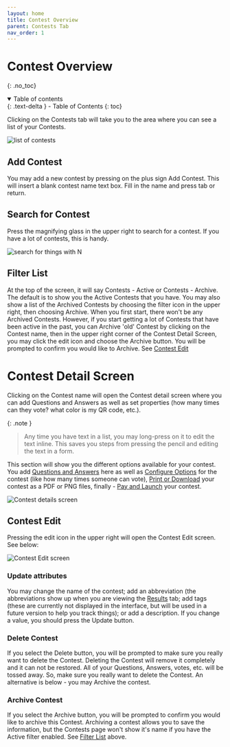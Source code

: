 ```yaml
---
layout: home
title: Contest Overview
parent: Contests Tab
nav_order: 1
---
```


# Contest Overview
{: .no_toc}

<details open markdown="block">
  <summary>
    Table of contents
  </summary>
  {: .text-delta }
- Table of Contents
{: toc}
</details>



Clicking on the Contests tab will take you to the area where you can see a list of your Contests.

   <img class="image-border" alt="list of contests" src="../../../assets/images/contests_list.png">

## Add Contest
You may add a new contest by pressing on the plus sign <span class="inline-icon"><i class="fa-solid fa-square-plus"></i></span>  Add Contest.  This will insert a blank contest name text box.  Fill in the name and press tab or return.

## Search for Contest
Press the magnifying glass <span class="inline-icon-white"><i class="fa-solid fa-magnifying-glass"></i></span> in the upper right to search for a contest.  If you have a lot of contests, this is handy.

   <img class="image-border" alt="search for things with N" src="../../../assets/images/search_n.png">

## Filter List
At the top of the screen, it will say <span class="inline-header">Contests - Active</span> or <span class="inline-header">Contests - Archive</span>.  The default is to show you the Active Contests that you have.  You may also show a list of the Archived Contests by choosing the filter icon <span class="inline-icon"><i class="fa-solid fa-filter"></i></span> in the upper right, then choosing Archive.  When you first start, there won't be any Archived Contests.  However, if you start getting a lot of Contests that have been active in the past, you can Archive 'old' Contest by clicking on the Contest name, then in the upper right corner of the Contest Detail Screen, you may click the edit icon <span class="inline-icon"><i class="fa-solid fa-pen-to-square"></i></span> and choose the <span class="inline-button">Archive</span> button.  You will be prompted to confirm you would like to Archive.  See [Contest Edit](#contest-edit)


# Contest Detail Screen
Clicking on the Contest name will open the Contest detail screen where you can add Questions and Answers as well as set properties (how many times can they vote? what color is my QR code, etc.).

{: .note }
> Any time you have text in a list, you may long-press on it to edit the text inline.  This saves you steps from pressing the pencil and editing the text in a form.


This section will show you the different options available for your contest.  You add [Questions and Answers](qa_accordion) here as well as [Configure Options](config_opts) for the contest (like how many times someone can vote), [Print or Download](print_download) your contest as a PDF or PNG files, finally - [Pay and Launch](pay_launch) your contest.

   <img class="image-border" alt="Contest details screen" src="../../../assets/images/contest_screen.png">

## Contest Edit
Pressing the edit icon <span class="inline-icon"><i class="fa-solid fa-pen-to-square"></i></span> in the upper right will open the Contest Edit screen.  See below:

   <img class="image-border" alt="Contest Edit screen" src="../../../assets/images/contest_edit.png">

### Update attributes
You may change the name of the contest; add an abbreviation (the abbreviations show up when you are viewing the [Results](../results) tab; add tags (these are currently not displayed in the interface, but will be used in a future version to help you track things); or add a description.  If you change a value, you should press the <span class="inline-button">Update</span> button.

### Delete Contest
If you select the <span class="inline-button">Delete</span> button, you will be prompted to make sure you really want to delete the Contest.  Deleting the Contest will remove it completely and it can not be restored.  All of your Questions, Answers, votes, etc. will be tossed away.  So, make sure you really want to delete the Contest.   An alternative is below - you may Archive the contest.

### Archive Contest
If you select the <span class="inline-button">Archive</span> button, you will be prompted to confirm you would like to archive this Contest.  Archiving a contest allows you to save the information, but the Contests page won't show it's name if you have the Active filter enabled.  See [Filter List](#filter-list) above.
